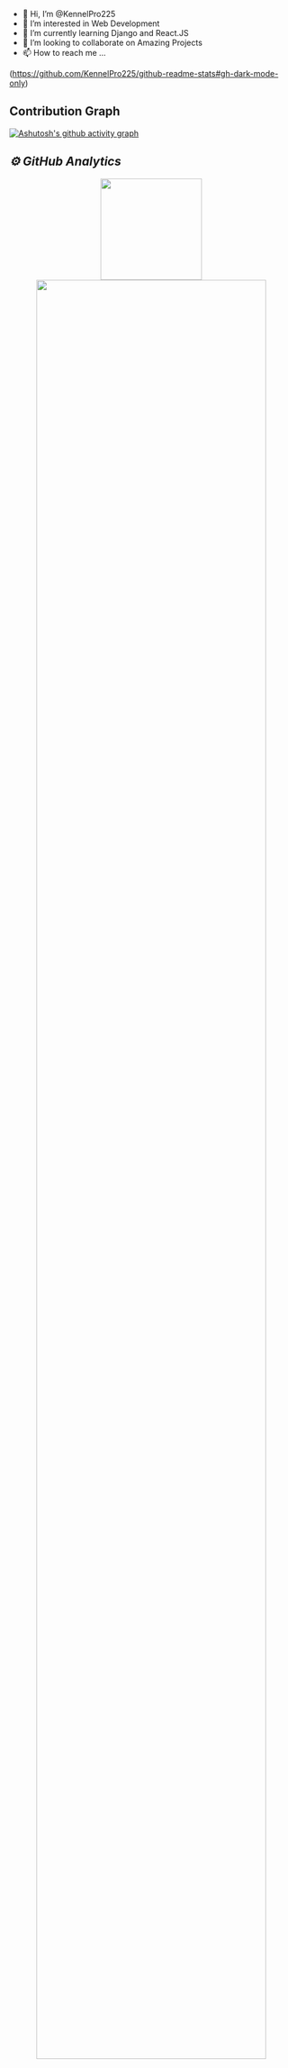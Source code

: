 - 👋 Hi, I’m @KennelPro225
- 👀 I’m interested in Web Development
- 🌱 I’m currently learning Django and React.JS
- 💞️ I’m looking to collaborate on Amazing Projects
- 📫 How to reach me ...

(https://github.com/KennelPro225/github-readme-stats#gh-dark-mode-only)
<!---
KennelPro225/KennelPro225 is a ✨ special ✨ repository because its `README.md` (this file) appears on your GitHub profile.
You can click the Preview link to take a look at your changes.
--->

## Contribution Graph

[![Ashutosh's github activity graph](https://github-readme-activity-graph.cyclic.app/graph?username=KennelPro225&theme=react-dark)]()

<h2><i>⚙️ GitHub Analytics</i></h2>
<p align="center">
<img height="180em" src="https://github-readme-stats.vercel.app/api?username=KennelPro225&show_icons=true&theme=algolia&include_all_commits=true&count_private=true"/><br/>
<img width="90%" src="https://github-readme-streak-stats.herokuapp.com/?user=KennelPro225&show_icons=true&locale=en&layout=demo&theme=merko&hide_border=true" />
